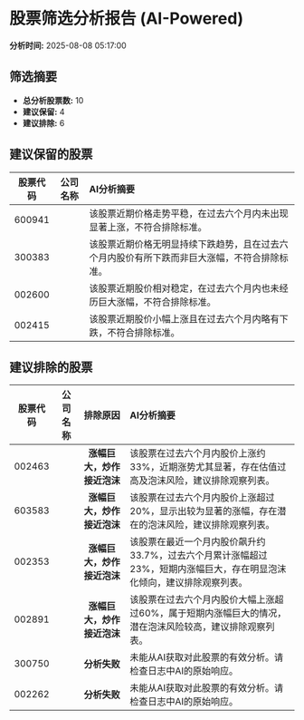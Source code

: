 # 股票筛选分析报告 (AI-Powered)

**分析时间:** 2025-08-08 05:17:00

## 筛选摘要

- **总分析股票数:** 10
- **建议保留:** 4
- **建议排除:** 6

## 建议保留的股票

| 股票代码 | 公司名称 | AI分析摘要 |
|:---:|:---:|:---|
| 600941 |  | 该股票近期价格走势平稳，在过去六个月内未出现显著上涨，不符合排除标准。 |
| 300383 |  | 该股票近期价格无明显持续下跌趋势，且在过去六个月内股价有所下跌而非巨大涨幅，不符合排除标准。 |
| 002600 |  | 该股票近期股价相对稳定，在过去六个月内也未经历巨大涨幅，不符合排除标准。 |
| 002415 |  | 该股票近期股价小幅上涨且在过去六个月内略有下跌，不符合排除标准。 |

## 建议排除的股票

| 股票代码 | 公司名称 | 排除原因 | AI分析摘要 |
|:---:|:---:|:---:|:---|
| 002463 |  | **涨幅巨大，炒作接近泡沫** | 该股票在过去六个月内股价上涨约33%，近期涨势尤其显著，存在估值过高及泡沫风险，建议排除观察列表。 |
| 603583 |  | **涨幅巨大，炒作接近泡沫** | 该股票在过去六个月内股价上涨超过20%，显示出较为显著的涨幅，存在潜在的泡沫风险，建议排除观察列表。 |
| 002353 |  | **涨幅巨大，炒作接近泡沫** | 该股票在最近一个月内股价飙升约33.7%，过去六个月累计涨幅超过23%，短期内涨幅巨大，存在明显泡沫化倾向，建议排除观察列表。 |
| 002891 |  | **涨幅巨大，炒作接近泡沫** | 该股票在过去六个月内股价大幅上涨超过60%，属于短期内涨幅巨大的情况，潜在泡沫风险较高，建议排除观察列表。 |
| 300750 |  | **分析失败** | 未能从AI获取对此股票的有效分析。请检查日志中AI的原始响应。 |
| 002262 |  | **分析失败** | 未能从AI获取对此股票的有效分析。请检查日志中AI的原始响应。 |
